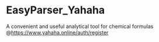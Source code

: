 # EasyParser_Yahaha
A convenient and useful analytical tool for chemical formulas @https://www.yahaha.online/auth/register
